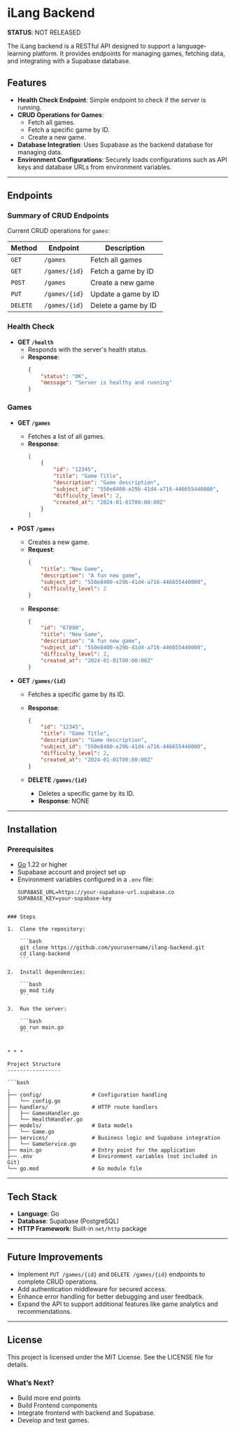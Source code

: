 # iLang Backend
**STATUS**: NOT RELEASED

The iLang backend is a RESTful API designed to support a language-learning platform. It provides endpoints for managing games, fetching data, and integrating with a Supabase database.

## Features

- **Health Check Endpoint**: Simple endpoint to check if the server is running.
- **CRUD Operations for Games**:
  - Fetch all games.
  - Fetch a specific game by ID.
  - Create a new game.
- **Database Integration**: Uses Supabase as the backend database for managing data.
- **Environment Configurations**: Securely loads configurations such as API keys and database URLs from environment variables.

---

## Endpoints

### Summary of CRUD Endpoints
Current CRUD operations for `games`:

| **Method** | **Endpoint**        | **Description**         |
|------------|---------------------|-------------------------|
| `GET`      | `/games`            | Fetch all games         |
| `GET`      | `/games/{id}`       | Fetch a game by ID      |
| `POST`     | `/games`            | Create a new game       |
| `PUT`      | `/games/{id}`       | Update a game by ID     |
| `DELETE`   | `/games/{id}`       | Delete a game by ID     |


### Health Check
- **GET `/health`**
  - Responds with the server's health status.
  - **Response**:
    ```json
    {
        "status": "OK",
        "message": "Server is healthy and running"
    }
    ```

### Games
- **GET `/games`**
  - Fetches a list of all games.
  - **Response**:
    ```json
    [
        {
            "id": "12345",
            "title": "Game Title",
            "description": "Game description",
            "subject_id": "550e8400-e29b-41d4-a716-446655440000",
            "difficulty_level": 2,
            "created_at": "2024-01-01T00:00:00Z"
        }
    ]
    ```

- **POST `/games`**
  - Creates a new game.
  - **Request**:
    ```json
    {
        "title": "New Game",
        "description": "A fun new game",
        "subject_id": "550e8400-e29b-41d4-a716-446655440000",
        "difficulty_level": 2
    }
    ```
  - **Response**:
    ```json
    {
        "id": "67890",
        "title": "New Game",
        "description": "A fun new game",
        "subject_id": "550e8400-e29b-41d4-a716-446655440000",
        "difficulty_level": 2,
        "created_at": "2024-01-01T00:00:00Z"
    }
    ```

- **GET `/games/{id}`**
  - Fetches a specific game by its ID.
  - **Response**:
    ```json
    {
        "id": "12345",
        "title": "Game Title",
        "description": "Game description",
        "subject_id": "550e8400-e29b-41d4-a716-446655440000",
        "difficulty_level": 2,
        "created_at": "2024-01-01T00:00:00Z"
    }
    ```

  - **DELETE `/games/{id}`**
    - Deletes a specific game by its ID.
    - **Response**: NONE

---

## Installation

### Prerequisites
- [Go](https://golang.org/) 1.22 or higher
- Supabase account and project set up
- Environment variables configured in a `.env` file:
  ```env
  SUPABASE_URL=https://your-supabase-url.supabase.co
  SUPABASE_KEY=your-supabase-key
```

### Steps

1.  Clone the repository:

    ```bash
    git clone https://github.com/yourusername/ilang-backend.git
    cd ilang-backend
    ```

2.  Install dependencies:

    ```bash
    go mod tidy
    ```

3.  Run the server:

    ```bash
    go run main.go
    ```


* * *

Project Structure
-----------------

```bash
.
├── config/                # Configuration handling
│   └── config.go
├── handlers/              # HTTP route handlers
│   ├── GamesHandler.go
│   └── HealthHandler.go
├── models/                # Data models
│   └── Game.go
├── services/              # Business logic and Supabase integration
│   └── GameService.go
├── main.go                # Entry point for the application
├── .env                   # Environment variables (not included in Git)
└── go.mod                 # Go module file
```

* * *

Tech Stack
----------

*   **Language**: Go
*   **Database**: Supabase (PostgreSQL)
*   **HTTP Framework**: Built-in `net/http` package

* * *

Future Improvements
-------------------

*   Implement `PUT /games/{id}` and `DELETE /games/{id}` endpoints to complete CRUD operations.
*   Add authentication middleware for secured access.
*   Enhance error handling for better debugging and user feedback.
*   Expand the API to support additional features like game analytics and recommendations.

* * *

License
-------

This project is licensed under the MIT License. See the LICENSE file for details.

### **What’s Next?**
- Build more end points
- Build Frontend components
- Integrate frontend with backend and Supabase.
- Develop and test games.